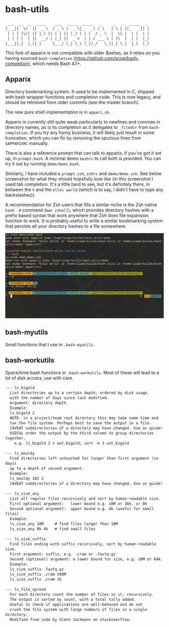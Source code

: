# bash-utils

     ___  __  __  ____    ___   ____  _____   _     _   _  _____  _
    |_ _||  \/  ||  _ \  / _ \ |  _ \|_   _| / \   | \ | ||_   _|| |
     | | | |\/| || |_) || | | || |_) | | |  / _ \  |  \| |  | |  | |
     | | | |  | ||  __/ | |_| ||  _ <  | | / ___ \ | |\  |  | |  |_|
    |___||_|  |_||_|     \___/ |_| \_\ |_|/_/   \_\|_| \_|  |_|  (_)

This fork of apparix is not compatible with older Bashes, as it relies on you
having sourced `bash-completion` (https://github.com/scop/bash-completion),
which needs Bash 4.1+.

## Apparix

Directory bookmarking system. It used to be implemented in C, shipped with bash
wrapper functions and completion code. This is now legacy, and should be
retrieved from older commits (see the master branch).

The new pure shell implementation is in `appari.sh`.

Apparix is currently still quite weak particularly to newlines and commas in
directory names, as is its completion as it delegates to `_filedir` from
`bash-completion`. If you try any funny business, it will likely just result in
some truncation, which you can fix by removing the spurious lines from
`$APPARIXRC` manually.

There is also a reference prompt that can talk to apparix, if you've got it set
up, in `prompt.bash`. A minimal demo `bashrc` to call both is provided. You can
try it out by running `demo/demo_bash`.

Similarly, I have included a `prompt.zsh`, `zshrc` and `demo/demo_zsh`. See
below screenshot for what they should hopefully look like (in this screenshot I
used tab completion. It's a little hard to see, but it's definitely there, in
between the `h` and the `ello\ world` (which is to say, I didn't have to type
any backslashes)).

A recommendation for Zsh users that fills a similar niche is the Zsh native
`hash -d` command (`man zshall`), which provides directory hashes with a prefix
based syntax that work anywhere that Zsh does file expansion. function to work.
It is probably useful to write a similar bookmarking system that persists all
your directory hashes to a file somewhere.

![screenshot](https://github.com/goedel-gang/bash-utils/blob/twenty-first-century/prompt_screenshot.png)

## bash-myutils

Small functions that I use in `.bash-myutils`.

## bash-workutils

Space/time bash functions in `.bash-workutils`. Most of these will lead to a lot
of disk access, use with care.


```
--- ls_bigold
  List directories up to a certain depth, ordered by disk usage,
  with the number of days since last modified.
  Argument: directory depth.
  Example:
  ls_bigold 2
  NOTE: in a project/team root directory this may take some time and
  tax the file system. Perhaps best to save the output in a file.
  CAVEAT subdirectories of a directory may have changed. Use as guide!
  USEFUL order the output by the third column to group directories together,
    e.g. ls_bigold 2 > out.bigold; sort -k 3 out.bigold

--- ls_mouldy
  Find directories left untouched for longer than first argument (in days)
  up to a depth of second argument.
  Example:
  ls_mouldy 183 3
  CAVEAT subdirectories of a directory may have changed. Use as guide!

--- ls_size_any
  List all regular files recursively and sort by human-readable size.
  First optional argument:   lower bound e.g. 10M or 16k, or 0k
  Second optional argument:  upper bound e.g. 4k (useful for small files)
  Example:
  ls_size_any 10M     # find files larger than 10M
  ls_size_any 0k 4k   # find small files

--- ls_size_suffix
  Find files ending with suffix recursively, sort by human-readable size.
  First argument: suffix, e.g. .cram or .fastq.gz
  Second (optional) argument: a lower bound for size, e.g. 10M or 64k.
  Example:
  ls_size_suffix .fastq.gz
  ls_size_suffix .cram 500M
  ls_size_suffix .cram 1G

--- ls_file_spread
  For each directory count the number of files in it, recursively.
  The output is sorted by count, with a total tally added.
  Useful to check if applications are well-behaved and do not
  crush the file system with large numbers of files in a single directory.
  Modified from code by Glenn Jackmann on stackoverflow.
```
